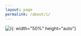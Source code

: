 ```yaml
---
layout: page
permalink: /about/i/
---
```

![i](../../assets/images/i.jpg){: width="50%" height="auto"}